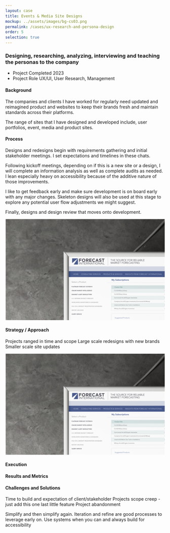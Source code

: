 ```yaml
---
layout: case
title: Events & Media Site Designs
mockup: ../assets/images/bg-cs03.png
permalink: /cases/ux-research-and-persona-design
order: 5
selection: true
---
```



<div class="readingcontainer">
<h3>Designing, researching, analyzing, interviewing and teaching the personas to the company</h3>

<ul>
	<li>Project Completed <span>2023</span></li>
	<li>Project Role <span>UX/UI, User Research, Management</span></li>
</ul>

<h4>Background</h4>
<p>The companies and clients I have worked for regularly need updated and reimagined product and websites to keep their brands fresh and maintain standards across their platforms.</p>
	
<p>The range of sites that I have designed and developed include, user portfolios, event, media and product sites.</p>

<h4>Process</h4>
<p>Designs and redesigns begin with requirements gathering and initial stakeholder meetings. I set expectations and timelines in these chats.</p>
	
<p>Following kickoff meetings, depending on if this is a new site or a design, I will complete an information analysis as well as complete audits as needed. I lean especially heavy on accessibility because of the additive nature of those improvements. </p>
	
<p>I like to get feedback early and make sure development is on board early with any major changes.  Skeleton designs will also be used at this stage to explore any potential user flow adjustments we might suggest.</p>
	
<p>Finally, designs and design review that moves onto development.</p>


<img src="../assets/images/bg-cs01.png" />

<h4>Strategy / Approach</h4>
<p>Projects ranged in time and scope
	Large scale redesigns with new brands
	Smaller scale site updates</p>
<img src="../assets/images/bg-cs01.png" />

<h4>Execution</h4>
<p></p>

<h4>Results and Metrics</h4>
<p></p>

<h4>Challenges and Solutions</h4>
Time to build and expectation of client/stakeholder
Projects scope creep - just add this one last little feature
Project abandonment

Simplify and then simplify again. 
Iteration and refine are good processes to leverage early on.
Use systems when you can and always build for accessibility


</div>
